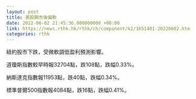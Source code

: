 ```yaml
---
layout: post
title: 美股開市後偏軟
date: 2022-06-02 21:45:36.000000000 +08:00
link: https://news.rthk.hk/rthk/ch/component/k2/1651401-20220602.htm
categories: rthk
---
```


紐約股市下跌，受微軟調低盈利預測影響。

道瓊斯指數較早時報32704點，跌108點，跌幅0.33%。

納斯達克指數報11953點，跌40點，跌幅0.34%。

標準普爾500指數報4084點，跌16點，跌幅0.41%。
